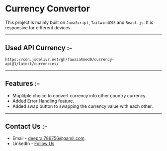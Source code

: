 # Currency Convertor
This project is mainly built on `JavaScript`, `TailwindCSS` and `React.js`. It is responsive for different devices.

--- 
## Used API Currency :-
```
https://cdn.jsdelivr.net/gh/fawazahmed0/currency-api@1/latest/currencies/
```
--- 
## Features :-
- Muplitple choice to convert currency into other country currency
- Added Error Handling feature.
- Added swap button to swapping the currency value with each other.
---
## Contact Us :-
- Email - [deeprai786756@gamil.com](deeprai786756@gamil.com)
- LinkedIn - [Follow Us](https://www.linkedin.com/in/sanjay-rai-1491b4228/)
